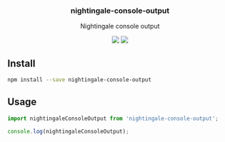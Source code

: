 <h3 align="center">
  nightingale-console-output
</h3>

<p align="center">
  Nightingale console output
</p>

<p align="center">
  <a href="https://npmjs.org/package/nightingale-console-output"><img src="https://img.shields.io/npm/v/nightingale-console-output.svg?style=flat-square"></a>
  <a href="https://david-dm.org/christophehurpeau/nightingale?path=packages/nightingale-console-output"><img src="https://david-dm.org/christophehurpeau/nightingale?path=packages/nightingale-console-output.svg?style=flat-square"></a>
</p>

## Install

```sh
npm install --save nightingale-console-output
```

## Usage

```js
import nightingaleConsoleOutput from 'nightingale-console-output';

console.log(nightingaleConsoleOutput);
```
